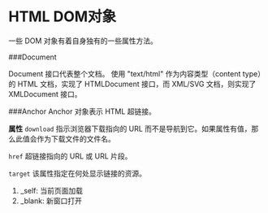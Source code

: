 HTML DOM对象
===================
一些 DOM 对象有着自身独有的一些属性方法。

###Document

Document 接口代表整个文档。
使用 "text/html" 作为内容类型（content type）的 HTML 文档，实现了 HTMLDocument 接口，而 XML/SVG 文档，则实现了 XMLDocument 接口。

###Anchor
Anchor 对象表示 HTML 超链接。

**属性**
`download`
指示浏览器下载指向的 URL 而不是导航到它。如果属性有值，那么此值会作为下载文件的文件名。

`href`
超链接指向的 URL 或 URL 片段。

`target`
该属性指定在何处显示链接的资源。
1. _self: 当前页面加载
2. _blank: 新窗口打开





